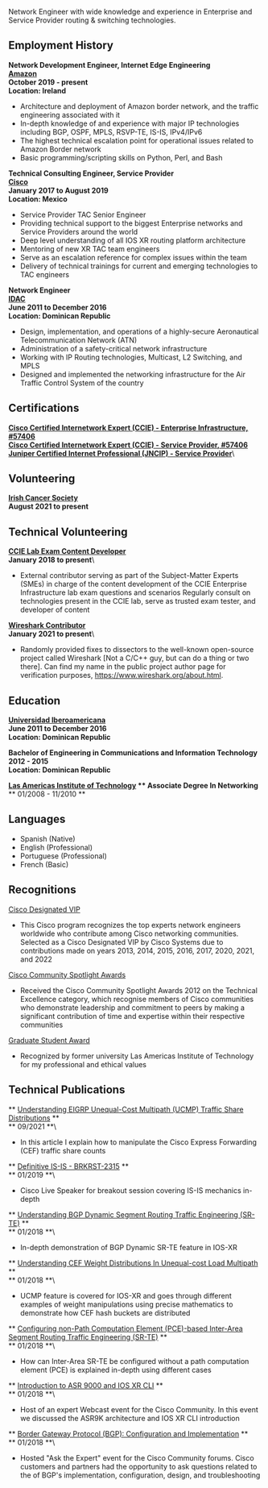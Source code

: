 Network Engineer with wide knowledge and experience in Enterprise and Service Provider routing & switching technologies.

## Employment History

**Network Development Engineer, Internet Edge Engineering**\
**[Amazon](https://aws.amazon.com/)**\
**October 2019 - present**\
**Location: Ireland**

* Architecture and deployment of Amazon border network, and the traffic engineering associated with it
* In-depth knowledge of and experience with major IP technologies including BGP, OSPF, MPLS, RSVP-TE, IS-IS, IPv4/IPv6
* The highest technical escalation point for operational issues related to Amazon Border network
* Basic programming/scripting skills on Python, Perl, and Bash

**Technical Consulting Engineer, Service Provider**\
**[Cisco](cisco.com/)**\
**January 2017 to August 2019**\
**Location: Mexico**

* Service Provider TAC Senior Engineer
* Providing technical support to the biggest Enterprise networks and Service Providers around the world
* Deep level understanding of all IOS XR routing platform architecture
* Mentoring of new XR TAC team engineers
* Serve as an escalation reference for complex issues within the team
* Delivery of technical trainings for current and emerging technologies to TAC engineers

**Network Engineer**\
**[IDAC](https://www.idac.gob.do/)**\
**June 2011 to December 2016**\
**Location: Dominican Republic**

* Design, implementation, and operations of a highly-secure Aeronautical Telecommunication Network (ATN)
* Administration of a safety-critical network infrastructure
* Working with IP Routing technologies, Multicast, L2 Switching, and MPLS
* Designed and implemented the networking infrastructure for the Air Traffic Control System of the country

## Certifications

**[Cisco Certified Internetwork Expert (CCIE) - Enterprise Infrastructure, #57406](https://www.cisco.com/c/en/us/training-events/training-certifications/certifications/expert.html)**\
**[Cisco Certified Internetwork Expert (CCIE) - Service Provider, #57406](https://www.cisco.com/c/en/us/training-events/training-certifications/certifications/expert.html)**\
**[Juniper Certified Internet Professional (JNCIP) - Service Provider](https://www.juniper.net/us/en/training/certification/tracks/service-provider-routing-switching/jncip-sp.html)**\

## Volunteering

**[Irish Cancer Society](https://https://www.cancer.ie/)**\
**August 2021 to present**

## Technical Volunteering

**[CCIE Lab Exam Content Developer](https://learningnetwork.cisco.com/s/article/sme-recruitment-program-overview/)**\
**January 2018 to present**\
* External contributor serving as part of the Subject-Matter Experts (SMEs) in charge of the content development of the CCIE Enterprise Infrastructure lab exam questions and scenarios
Regularly consult on technologies present in the CCIE lab, serve as trusted exam tester, and developer of content

**[Wireshark Contributor](https://www.wireshark.org/about.html/)**\
**January 2021 to present**\
* Randomly provided fixes to dissectors to the well-known open-source project called Wireshark [Not a C/C++ guy, but can do a thing or two there]. Can find my name in the public project author page for verification purposes, https://www.wireshark.org/about.html.

## Education

**[Universidad Iberoamericana](https://www.unibe.edu.do/)**\
**June 2011 to December 2016**\
**Location: Dominican Republic**

**Bachelor of Engineering in Communications and Information Technology**\
**2012 - 2015**\
**Location: Dominican Republic**

**[Las Americas Institute of Technology](https://itla.edu.do//) ** Associate Degree In Networking**\
** 01/2008 - 11/2010 **

## Languages
* Spanish (Native)
* English (Professional)
* Portuguese (Professional)
* French (Basic)

## Recognitions

[Cisco Designated VIP](https://www.cisco.com/c/en/us/support/web/communities/vip.html)
* This Cisco program recognizes the top experts network engineers worldwide who contribute among Cisco networking communities. Selected as a Cisco Designated VIP by Cisco Systems due to contributions made on years 2013, 2014, 2015, 2016, 2017, 2020, 2021, and 2022

[Cisco Community Spotlight Awards](https://learningnetwork.cisco.com/s/spotlight-awards)
* Received the Cisco Community Spotlight Awards 2012 on the Technical Excellence category, which recognise members of Cisco communities who demonstrate leadership and commitment to peers by making a significant contribution of time and expertise within their respective communities

[Graduate Student Award](https://itla.edu.do/)
* Recognized by former university Las Americas Institute of Technology for my professional and ethical values

## Technical Publications

** [Understanding EIGRP Unequal-Cost Multipath (UCMP) Traffic Share Distributions](https://is.gd/gvpoTM) **\
** 09/2021 **\
* In this article I explain how to manipulate the Cisco Express Forwarding (CEF) traffic share counts

** [Definitive IS-IS - BRKRST-2315](https://bit.ly/2ZDPTEu) **\
** 01/2019 **\
* Cisco Live Speaker for breakout session covering IS-IS mechanics in-depth

** [Understanding BGP Dynamic Segment Routing Traffic Engineering (SR-TE)](https://bit.ly/2Q4MkqB) **\
** 01/2018 **\
* In-depth demonstration of BGP Dynamic SR-TE feature in IOS-XR 

** [Understanding CEF Weight Distributions In Unequal-cost Load Multipath](https://bit.ly/2PEsFIZ) **\
** 01/2018 **\
* UCMP feature is covered for IOS-XR and goes through different examples of weight manipulations using precise mathematics to demonstrate how CEF hash buckets are distributed

** [Configuring non-Path Computation Element (PCE)-based Inter-Area Segment Routing Traffic Engineering (SR-TE)](https://bit.ly/2Rm01xM) **\
** 01/2018 **\
* How can Inter-Area SR-TE be configured without a path computation element (PCE) is explained in-depth using different cases

** [Introduction to ASR 9000 and IOS XR CLI](https://bit.ly/2CutlvL) **\
** 01/2018 **\
* Host of an expert Webcast event for the Cisco Community. In this event we discussed the ASR9K architecture and IOS XR CLI introduction

** [Border Gateway Protocol (BGP): Configuration and Implementation](https://bit.ly/2W5BrnB) **\
** 01/2018 **\
* Hosted "Ask the Expert" event for the Cisco Community forums. Cisco customers and partners had the opportunity to ask questions related to the of BGP's implementation, configuration, design, and troubleshooting
